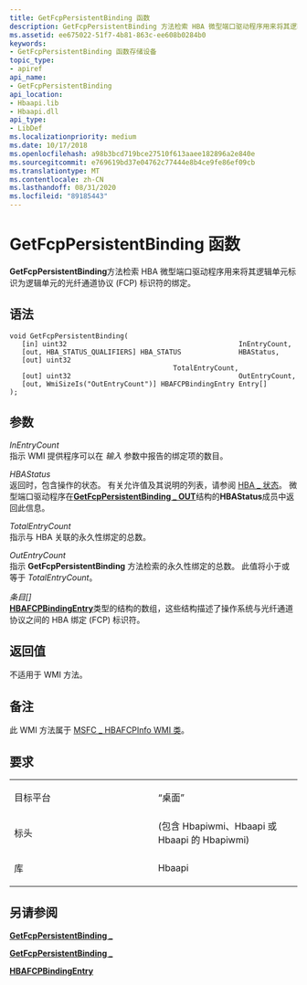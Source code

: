 ```yaml
---
title: GetFcpPersistentBinding 函数
description: GetFcpPersistentBinding 方法检索 HBA 微型端口驱动程序用来将其逻辑单元标识为逻辑单元的光纤通道协议 (FCP) 标识符的绑定。
ms.assetid: ee675022-51f7-4b81-863c-ee608b0284b0
keywords:
- GetFcpPersistentBinding 函数存储设备
topic_type:
- apiref
api_name:
- GetFcpPersistentBinding
api_location:
- Hbaapi.lib
- Hbaapi.dll
api_type:
- LibDef
ms.localizationpriority: medium
ms.date: 10/17/2018
ms.openlocfilehash: a98b3bcd719bce27510f613aaee182896a2e840e
ms.sourcegitcommit: e769619bd37e04762c77444e8b4ce9fe86ef09cb
ms.translationtype: MT
ms.contentlocale: zh-CN
ms.lasthandoff: 08/31/2020
ms.locfileid: "89185443"
---
```

# <a name="getfcppersistentbinding-function"></a>GetFcpPersistentBinding 函数


**GetFcpPersistentBinding**方法检索 HBA 微型端口驱动程序用来将其逻辑单元标识为逻辑单元的光纤通道协议 (FCP) 标识符的绑定。

<a name="syntax"></a>语法
------

```ManagedCPlusPlus
void GetFcpPersistentBinding(
   [in] uint32                                          InEntryCount,
   [out, HBA_STATUS_QUALIFIERS] HBA_STATUS              HBAStatus,
   [out] uint32                                         TotalEntryCount,
   [out] uint32                                         OutEntryCount,
   [out, WmiSizeIs("OutEntryCount")] HBAFCPBindingEntry Entry[]
);
```

<a name="parameters"></a>参数
----------

*InEntryCount*   
指示 WMI 提供程序可以在 *输入* 参数中报告的绑定项的数目。

*HBAStatus*   
返回时，包含操作的状态。 有关允许值及其说明的列表，请参阅 [HBA \_ 状态](hba-status.md)。 微型端口驱动程序在[**GetFcpPersistentBinding \_ OUT**](/windows-hardware/drivers/ddi/hbapiwmi/ns-hbapiwmi-_getfcppersistentbinding_out)结构的**HBAStatus**成员中返回此信息。

*TotalEntryCount*   
指示与 HBA 关联的永久性绑定的总数。

*OutEntryCount*   
指示 **GetFcpPersistentBinding** 方法检索的永久性绑定的总数。 此值将小于或等于 *TotalEntryCount*。

*条目\[\]*   
[**HBAFCPBindingEntry**](/windows-hardware/drivers/ddi/hbapiwmi/ns-hbapiwmi-_hbafcpbindingentry)类型的结构的数组，这些结构描述了操作系统与光纤通道协议之间的 HBA 绑定 (FCP) 标识符。

<a name="return-value"></a>返回值
------------

不适用于 WMI 方法。

<a name="remarks"></a>备注
-------

此 WMI 方法属于 [MSFC \_ HBAFCPInfo WMI 类](msfc-hbafcpinfo-wmi-class.md)。

<a name="requirements"></a>要求
------------

<table>
<colgroup>
<col width="50%" />
<col width="50%" />
</colgroup>
<tbody>
<tr class="odd">
<td align="left"><p>目标平台</p></td>
<td align="left">“桌面”</td>
</tr>
<tr class="even">
<td align="left"><p>标头</p></td>
<td align="left"> (包含 Hbapiwmi、Hbaapi 或 Hbaapi 的 Hbapiwmi) </td>
</tr>
<tr class="odd">
<td align="left"><p>库</p></td>
<td align="left">Hbaapi</td>
</tr>
</tbody>
</table>

## <a name="span-idsee_alsospansee-also"></a><span id="see_also"></span>另请参阅


[**GetFcpPersistentBinding \_**](/windows-hardware/drivers/ddi/hbapiwmi/ns-hbapiwmi-_getfcppersistentbinding_in)

[**GetFcpPersistentBinding \_**](/windows-hardware/drivers/ddi/hbapiwmi/ns-hbapiwmi-_getfcppersistentbinding_out)

[**HBAFCPBindingEntry**](/windows-hardware/drivers/ddi/hbapiwmi/ns-hbapiwmi-_hbafcpbindingentry)

 

